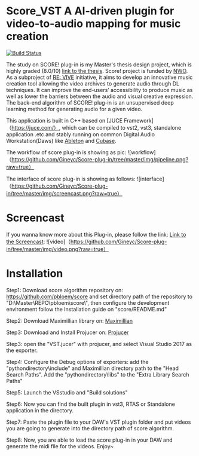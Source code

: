 # Score_VST A AI-driven plugin for video-to-audio mapping for music creation
[![Build Status](https://travis-ci.org/joemccann/dillinger.svg?branch=master)](https://travis-ci.org/joemccann/dillinger)

The study on SCORE! plug-in is my Master's thesis design project, which is highly graded (8.0/10) [link to the thesis](https://publications.beeldengeluid.nl/pub/678/Mailin_Chen_Final_Thesis.pdf). Score! project is funded by [NWO](https://www.nwo.nl/en). As a subproject of [RE: VIVE](https://revivethis.org/) initiative, it aims to
develop an innovative music creation tool allowing the video
archives to generate audio through DL techniques. It can
improve the end-users’ accessibility to produce music as well
as lower the barriers between the audio and visual creative
expression. The back-end algorithm of SCORE! plug-in is an
unsupervised deep learning method for generating audio for a given
video.

This application is built in C++ based on [JUCE Framework]（https://juce.com/）, which can be compiled to vst2, vst3, standalone application .etc and stably running on common Digital Audio Workstation(Daws) like [Ableton](https://www.ableton.com/) and [Cubase](https://new.steinberg.net/cubase/).

The workflow of score plug-in is showing as pic:
![workflow]（https://github.com/Gineyc/Score-plug-in/tree/master/img/pipeline.png?raw=true）

The interface of score plug-in is showing as follows:
![interface]（https://github.com/Gineyc/Score-plug-in/tree/master/img/screencast.png?raw=true）

# Screencast
If you wanna know more about this Plug-in, please follow the link: [Link to the Screencast](https://youtu.be/VvIqDpT2mGo):
![video]（https://github.com/Gineyc/Score-plug-in/tree/master/img/video.png?raw=true）


# Installation

Step1: Download score algorithm repository on: https://github.com/pbloem/score and set directory path of the repository to "D:\\Master\\REPO\\pbloem\\score\\", then configure the development environment follow the Installation guide on "score/README.md"

Step2: Download Maximillian library on: [Maximillian](https://github.com/micknoise/Maximilian)

Step3: Download and Install Projucer on: [Projucer](https://juce.com/discover/projucer)

Step3: open the "VST.jucer" with projucer, and select Visual Studio 2017 as the exporter.

Step4: Configure the Debug options of exporters: add the "pythondirectory\include" and Maximillian directory path to the "Head Search Paths". Add the "pythondirectory\libs" to the "Extra Library Search Paths"

Step5: Launch the VSstudio and "Build solutions"

Step6: Now you can find the built plugin in vst3, RTAS or Standalone application in the directory.

Step7: Paste the plugin file to your DAW's VST plugin folder and put videos you are going to generate into the directory path of score algorithm.  

Step8: Now, you are able to load the score plug-in in your DAW and generate the midi file for the videos. Enjoy~

